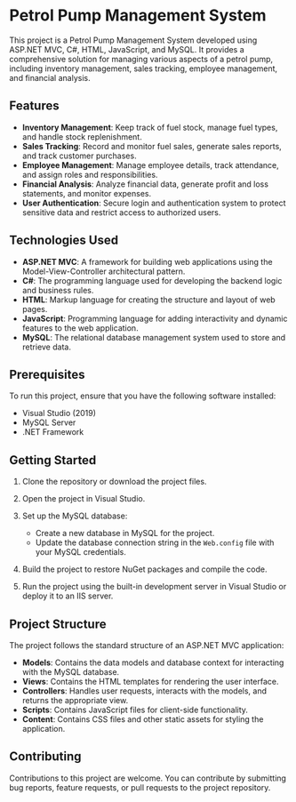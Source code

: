 # Petrol Pump Management System

This project is a Petrol Pump Management System developed using ASP.NET MVC, C#, HTML, JavaScript, and MySQL. It provides a comprehensive solution for managing various aspects of a petrol pump, including inventory management, sales tracking, employee management, and financial analysis.

## Features

- **Inventory Management**: Keep track of fuel stock, manage fuel types, and handle stock replenishment.
- **Sales Tracking**: Record and monitor fuel sales, generate sales reports, and track customer purchases.
- **Employee Management**: Manage employee details, track attendance, and assign roles and responsibilities.
- **Financial Analysis**: Analyze financial data, generate profit and loss statements, and monitor expenses.
- **User Authentication**: Secure login and authentication system to protect sensitive data and restrict access to authorized users.

## Technologies Used

- **ASP.NET MVC**: A framework for building web applications using the Model-View-Controller architectural pattern.
- **C#**: The programming language used for developing the backend logic and business rules.
- **HTML**: Markup language for creating the structure and layout of web pages.
- **JavaScript**: Programming language for adding interactivity and dynamic features to the web application.
- **MySQL**: The relational database management system used to store and retrieve data.

## Prerequisites

To run this project, ensure that you have the following software installed:

- Visual Studio (2019)
- MySQL Server
- .NET Framework

## Getting Started

1. Clone the repository or download the project files.

2. Open the project in Visual Studio.

3. Set up the MySQL database:
   - Create a new database in MySQL for the project.
   - Update the database connection string in the `Web.config` file with your MySQL credentials.

4. Build the project to restore NuGet packages and compile the code.

5. Run the project using the built-in development server in Visual Studio or deploy it to an IIS server.

## Project Structure

The project follows the standard structure of an ASP.NET MVC application:

- **Models**: Contains the data models and database context for interacting with the MySQL database.
- **Views**: Contains the HTML templates for rendering the user interface.
- **Controllers**: Handles user requests, interacts with the models, and returns the appropriate view.
- **Scripts**: Contains JavaScript files for client-side functionality.
- **Content**: Contains CSS files and other static assets for styling the application.

## Contributing

Contributions to this project are welcome. You can contribute by submitting bug reports, feature requests, or pull requests to the project repository.

